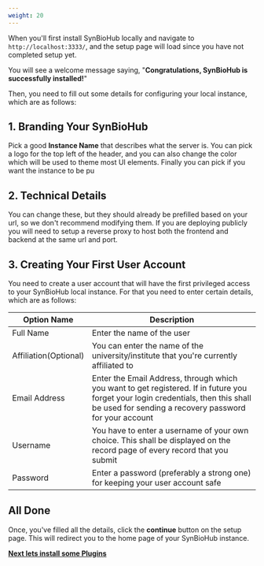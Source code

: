 ```yaml
---
weight: 20
---
```


When you'll first install SynBioHub locally and navigate to ```http://localhost:3333/```, and the setup page will load since you have not completed setup yet.

You will see a welcome message saying, "**Congratulations, SynBioHub is successfully installed!**"

Then, you need to fill out some details for configuring your local instance, which are as follows:

## 1. Branding Your SynBioHub

Pick a good **Instance Name** that describes what the server is. You can pick a logo for the top left of the header, and you can also change the color which will be used to theme most UI elements.
Finally you can pick if you want the instance to be pu

## 2. Technical Details

You can change these, but they should already be prefilled based on your url, so we don't recommend modifying them. If you are deploying publicly you will need to setup a reverse proxy to host both the frontend and backend at the same url and port.

## 3. Creating Your First User Account

You need to create a user account that will have the first privileged access to your SynBioHub local instance. For that you need to enter certain details, which are as follows:

| Option Name | Description   |
|-------------|----------|
| Full Name   | Enter the name of the user|
| Affiliation(Optional)| You can enter the name of the university/institute that you're currently affiliated to| 
| Email Address| Enter the Email Address, through which you want to get registered. If in future you forget your login credentials, then this shall be used for sending a recovery password for your account| 
| Username | You have to enter a username of your own choice. This shall be displayed on the record page of every record that you submit|
|Password | Enter a password (preferably a strong one) for keeping your user account safe|

<!-- ## 4. Setting up External Authorization Provider

External authentication basically, is the use of third-party authentication sources to decide whether a user should be allowed access to a system, and often what level of access an authenticated user enjoys on a system.

For a SynBioHub local instance, you've got 2 options i.e, **none** or **google**. If you'll select none as your preferred authorisation provider then, you simply have to click **continue**. 

To be able to use Google for authentication, you first need to register with them. This is done at their developer **[console](https://console.developers.google.com/)**. To learn more about using google as your service provider, click **[here](https://docs.identityserver.io/en/release/quickstarts/4_external_authentication.html#adding-google-support)**. Now, if you select google as your preferred authorisation provider, then the you have to provide certain values for the following options:

| Option Name         | Description        | 
|---------------------|--------------------|
| Client ID | This is an identification string that is provided to every user by google. This number is unique for each user. For an example: **XXXXXXXXXXXXXXXXXXXX.apps.googleusercontent.com**, this is how a client ID provided by google looks.|
| Client Secret | Client secret values are created for the app by the external authentication provider when the app is registered with the provider and it is a unique identification string. |
| Redirect URL | This is the path in your application that users are redirected to after they have authenticated with Google. The path will be appended with the authorisation code for access. It must have a protocol and cannot contain URL fragments or relative paths. Also, make sure it is not a public IP address.|



If you want to obtain your client ID and client secret, you can visit **[Google's documentation](https://developers.google.com/adwords/api/docs/guides/authentication)** for further reference.  -->

## All Done
Once, you've filled all the details, click the **continue** button on the setup page. This will redirect you to the home page of your SynBioHub instance.

**[Next lets install some Plugins](/3_advanced/plugins/)**
